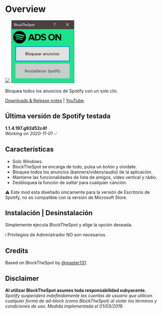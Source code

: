# Overview
<img src="https://github.com/bitasuperactive/BlockTheSpot-C-Sharp/blob/master/doc/icon.ico" width="216"/> <img src="https://github.com/bitasuperactive/BlockTheSpot-C-Sharp/blob/master/doc/blockthespot.png" width="203"/>

Bloquea todos los anuncios de Spotify con un solo clic.

[Downloads & Release notes](https://github.com/bitasuperactive/BlockTheSpotCSharp/releases) | [YouTube](https://www.youtube.com/channel/UCc-AA6VaZh81DYYCrSAMS5w?).

## Última versión de Spotify testada 
**1.1.4.197.g92d52c4f**   
*Working on 2020-11-01* :white_check_mark:

## Características
- Solo Windows.
- BlockTheSpot se encarga de todo, pulsa un botón y olvídate.
- Bloquea todos los anuncios (banners/vídeos/audio) de la aplicación.
- Mantiene las funcionalidades de lista de amigos, vídeo vertical y rádio.
- Desbloquea la función de *saltar* para cualquier canción.

:warning: Este mod esta diseñado únicamente para la versión de Escritorio de Spotify, no es compatible con la versión de Microsoft Store.

## Instalación | Desinstalación
Simplemente ejecuta BlockTheSpot y elige la opción deseada.

:information_source: Privilegios de Administrador NO son necesarios.

## Credits
Based on BlockTheSpot by [@master131](https://github.com/master131/BlockTheSpot).

## Disclaimer
**Al utilizar BlockTheSpot asumes toda responsabilidad subyacente.**    
*Spotify suspenderá indefinidamente las cuentas de usuario que utilicen cualquier forma de ad-block (como BlockTheSpot) al violar los términos y condiciones de uso. Medida implementada el 01/03/2019.*

